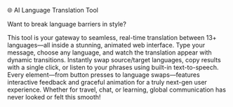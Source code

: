 🌐 AI Language Translation Tool

Want to break language barriers in style?

This tool is your gateway to seamless, real-time translation between 13+ languages—all inside a stunning, animated web interface. 
Type your message, choose any language, and watch the translation appear with dynamic transitions. 
Instantly swap source/target languages, copy results with a single click, or listen to your phrases using built-in text-to-speech.
Every element—from button presses to language swaps—features interactive feedback and graceful animation for a truly next-gen user experience. 
Whether for travel, chat, or learning, global communication has never looked or felt this smooth!
